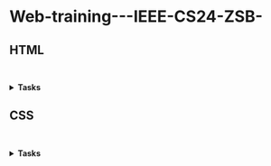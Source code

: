 # Web-training---IEEE-CS24-ZSB-
## HTML

``` ```<details><summary> **Tasks**</summary>
``` ```<details> <summary> **Task 1**</summary>

---
[First Assignment Questions](https://elzero.org/html-assignments-lesson-from-1-to-5/)
|Soultion|
|:---:|
|[First Assignment](/HTML/Task%201/Assignments%20from%201-to-5/Assignment-1.html)|
|[Second Assignment](/HTML/Task%201/Assignments%20from%201-to-5/Assignment-2.html)|
|[Third Assignment](/HTML/Task%201/Assignments%20from%201-to-5/Assignment-3.html)|
|[Fourth Assignment](/HTML/Task%201/Assignments%20from%201-to-5/Assignment-4.html)|

---

[Second Assignment Questions](https://elzero.org/html-assignments-lesson-from-6-to-10/)
|Soultion|
|:---:|
|[First Assignment](/HTML/Task%201/Assignments%20from%206-to-10/Assignment-1.html)|
|[Second Assignment](/HTML/Task%201/Assignments%20from%206-to-10/Assignment-2.html)|
|[Third Assignment](/HTML/Task%201/Assignments%20from%206-to-10/Assignment-3.html)|
|[Fourth Assignment](/HTML/Task%201/Assignments%20from%206-to-10/Assignment-4.html)|
|[Fifth Assignment](/HTML/Task%201/Assignments%20from%206-to-10/Assignment-5.html)|
|[Sixth Assignment](/HTML/Task%201/Assignments%20from%206-to-10/Assignment-6.html)|
|[Seventh Assignment](/HTML/Task%201/Assignments%20from%206-to-10/Assignment-7.html)|


---

[Third Assignment Questions](https://elzero.org/html-assignments-lesson-from-11-to-14/)
|Soultion|
|:---:|
|[First Assignment](/HTML/Task%201/Assignments%20from%2011-to-14/Assignment-1.html)|
|[Second Assignment](/HTML/Task%201/Assignments%20from%2011-to-14/Assignment-2.html)|
|[Third Assignment](/HTML/Task%201/Assignments%20from%2011-to-14/Assignment-3.html)|
|[Fourth Assignment](/HTML/Task%201/Assignments%20from%2011-to-14/Assignment-4.html)|

---
</details>

``` ```<details> <summary> **Task 2**</summary>

---
[First Assignment Questions](https://elzero.org/html-assignments-lesson-from-15-to-18/)
|Soultion|
|:---:|
|[First Assignment](/HTML/Task%202/Assignments%20from%2015-to-18/Assignment-1.html)|
|[Second Assignment](/HTML/Task%202/Assignments%20from%2015-to-18/Assignment-2.html)|
|[Third Assignment](/HTML/Task%202/Assignments%20from%2015-to-18/Assignment-3.html)|

---

[Second Assignment Questions](https://elzero.org/html-assignments-lesson-from-19-to-23/)
|Soultion|
|:---:|
|[First Assignment](/HTML/Task%202/Assignments%20from%2019-to-23/Assignment-1.html)|
|[Second Assignment](/HTML/Task%202/Assignments%20from%2019-to-23/Assignment-2.html)|
|[Third Assignment](/HTML/Task%202/Assignments%20from%2019-to-23/Assignment-3.html)|
|[Fourth Assignment](/HTML/Task%202/Assignments%20from%2019-to-23/Assignment-4.html)|

---

[Third Assignment Questions](https://elzero.org/html-assignments-lesson-from-24-to-27/)
|Soultion|
|:---:|
|[First Assignment](/HTML/Task%202/Assignments%20from%2024-to-27/Assignment-1.html)|
|[Second Assignment](/HTML/Task%202/Assignments%20from%2024-to-27/Assignment-2.html)|

</details>

``` ```<details> <summary> **Task 3**</summary>

---
[First Assignment Questions](https://elzero.org/html-assignments-lesson-from-28-to-30/)
|Soultion|
|:---:|
|[First Assignment](/HTML/Task%203/Assignments%20from%2028-t-30/Assignment-1.html)|

---
[Second Assignment Questions](https://elzero.org/html-assignments-lesson-from-31-to-34/)
|Soultion|
|:---:|
|[First Assignment](/HTML/Task%203/Assignments%20from%2031-t-34/Assignment-1.html)|

---

[Third Assignment Questions](https://elzero.org/html-assignments-lesson-from-15-to-18/)
|Soultion|
|:---:|
|[First Assignment](/HTML/Task%203/Assignments%20from%2035-t-37/Assignment-1.html)|
|[Second Assignment](/HTML/Task%203/Assignments%20from%2035-t-37/Assignment-2.html)|

</details>

</details>

## CSS

``` ```<details> <summary>**Tasks**</summary>
``` ```<details> <summary>**Task 1**</summary>

[First Assignment Questions](https://elzero.org/css-assignments-lesson-from-1-to-4/)
|Soultion HTML|Soultion CSS |
|:---:|:---:|
|None|[First Assignment](/CSS/Task%201/Assignments%20from%201-to-4/Assignment-1.css)|
|[Second Assignment](/CSS/Task%201/Assignments%20from%201-to-4/Assignment-2.html)|None|
|[Third Assignment](/CSS/Task%201/Assignments%20from%201-to-4/Assignment-3.html)|None|
|[Fourth Assignment](/CSS/Task%201/Assignments%20from%201-to-4/Assignment-4.html)|None|
|None|[Fifth Assignment](/CSS/Task%201/Assignments%20from%201-to-4/Assignment-5.css)|
|None|[Sixth Assignment](/CSS/Task%201/Assignments%20from%201-to-4/Assignment-6.css)|

</details>

---

``` ```<details> <summary>**Task 2**</summary>

[Second Assignment Questions](https://elzero.org/css-assignments-lesson-from-5-to-8/)
|Soultion HTML|Soultion CSS |
|:---:|:---:|
|[First Assignment](/CSS/Task%201/Assignments%20from%205-to-8/Assignment-1.html)|[First Assignment](/CSS/Task%201/Assignments%20from%205-to-8/Assignment-1.css)|
|[Second Assignment](/CSS/Task%201/Assignments%20from%205-to-8/Assignment-2.html)|[Second Assignment](/CSS/Task%201/Assignments%20from%205-to-8/Assignment-2.css)|
|[Third Assignment](/CSS/Task%201/Assignments%20from%205-to-8/Assignment-3.html)|[Third Assignment](/CSS/Task%201/Assignments%20from%205-to-8/Assignment-3.css)|
|[Fourth Assignment](/CSS/Task%201/Assignments%20from%205-to-8/Assignment-4.html)|[Fourth Assignment](/CSS/Task%201/Assignments%20from%205-to-8/Assignment-4.css)|

</details>

---


``` ```<details> <summary>**Task 3**</summary>

[Third Assignment Questions](https://elzero.org/css-assignments-lesson-from-9-to-12/)
|Soultion HTML|Soultion CSS |
|:---:|:---:|
|[First Assignment](/CSS/Task%201/Assignments%20from%209-to-12/Assignment-1.html)|[First Assignment](/CSS/Task%201/Assignments%20from%209-to-12/Assignment-1.css)|
|[Second Assignment](/CSS/Task%201/Assignments%20from%209-to-12/Assignment-2.html)|[Second Assignment](/CSS/Task%201/Assignments%20from%209-to-12/Assignment-2.css)|

</details>

---

``` ```<details> <summary>**Task 4**</summary>

[Fourth Assignment Questions](https://elzero.org/css-assignments-lesson-from-13-to-16/)
|Soultion HTML|Soultion CSS |
|:---:|:---:|
|[First Assignment](/CSS/Task%201/Assignments%20from%2013-to-16/Assignment-1.html)|[First Assignment](/CSS/Task%201/Assignments%20from%2013-to-16/Assignment-1.css)|
|[Second Assignment](/CSS/Task%201/Assignments%20from%2013-to-16/Assignment-2.html)|[Second Assignment](/CSS/Task%201/Assignments%20from%2013-to-16/Assignment-2.css)|

</details>


</details>